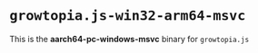 # `growtopia.js-win32-arm64-msvc`

This is the **aarch64-pc-windows-msvc** binary for `growtopia.js`
